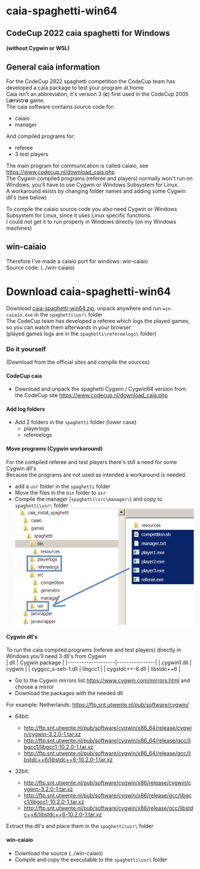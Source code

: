 # caia-spaghetti-win64
## CodeCup 2022 caia spaghetti for Windows
#### (without Cygwin or WSL)
## General caia information
For the CodeCup 2022 spaghetti competition the CodeCup team has developed a caia package to test your program at home\
Caia isn't an abbreviaton, it's version 3 (***c***) first used in the CodeCup 2005 L***a***m***i***str***a*** game.\
The caia software contains source code for:
- caiaio
- manager

And compiled programs for:
- referee
- 3 test players

The main program for communication is called caiaio, see <https://www.codecup.nl/download_caia.php>  
The Cygwin compiled programs (referee and players) normally won't run on Windows, you'll have to use Cygwin or Windows Subsystem for Linux.  
A workaround exists by changing folder names and adding some Cygwin dll's (see below)  

To compile the caiaio source code you also need Cygwin or Windows Subsystem for Linux, since it uses Linux specific functions.  
I could not get it to run properly in Windows directly (on my Windows machines)
## win-caiaio
Therefore I've made a caiaio port for windows: win-caiaio  
Source code: (../win-caiaio)  

# Download caia-spaghetti-win64
Download [caia-spaghetti-win64.zip](https://github.com/vaanbanaan/codecup/blob/master/caia-windows/caia-spaghetti-win64/caia-spaghetti-win64.zip), unpack anywhere and run `win-caiaio.exe` in the `spaghetti\usr\` folder\
The CodeCup team has developed a referee which logs the played games, so you can watch them afterwards in your browser\
(played games logs are in the `spaghetti\refereelogs\` folder)

### Do it yourself
(Download from the official sites and compile the sources)
#### CodeCup caia
- Download and unpack the spaghetti Cygwin / Cygwin64 version from the CodeCup site <https://www.codecup.nl/download_caia.php>
#### Add log folders
- Add 2 folders in the `spaghetti` folder (lower case)
  - playerlogs
  - refereelogs

#### Move programs (Cygwin workaround)
For the compiled referee and test players there's still a need for some Cygwin dll's  
Because the programs are not used as intended a workaround is needed.
- add a `usr` folder in the `spaghetti` folder
- Move the files in the `bin` folder to `usr`
- Compile the manager (`spaghetti\src\manager\`) and copy to `spaghetti\usr\` folder  
![](./caia-move-files.png)

#### Cygwin dll's
To run the caia compiled programs (referee and test players) directly in Windows you'll need 3 dll's from Cygwin  
| dll                | Cygwin package |
|--------------------|----------------|
| cygwin1.dll        | cygwin         |
| cyggcc_s-seh-1.dll | libgcc1        |
| cygstdc++-6.dll    | libstdc++6     |
- Go to the Cygwin mirrors list <https://www.cygwin.com/mirrors.html> and choose a mirror
- Download the packages with the needed dll

For example:
Netherlands: <https://ftp.snt.utwente.nl/pub/software/cygwin/>  
- 64bit:
  - <http://ftp.snt.utwente.nl/pub/software/cygwin/x86_64/release/cygwin/cygwin-3.2.0-1.tar.xz>
  - <http://ftp.snt.utwente.nl/pub/software/cygwin/x86_64/release/gcc/libgcc1/libgcc1-10.2.0-1.tar.xz>
  - <http://ftp.snt.utwente.nl/pub/software/cygwin/x86_64/release/gcc/libstdc++6/libstdc++6-10.2.0-1.tar.xz>

- 32bit:
  - <http://ftp.snt.utwente.nl/pub/software/cygwin/x86/release/cygwin/cygwin-3.2.0-1.tar.xz>
  - <http://ftp.snt.utwente.nl/pub/software/cygwin/x86/release/gcc/libgcc1/libgcc1-10.2.0-1.tar.xz>
  - <http://ftp.snt.utwente.nl/pub/software/cygwin/x86/release/gcc/libstdc++6/libstdc++6-10.2.0-1.tar.xz>

Extract the dll's and place them in the `spaghetti\usr\` folder  

#### win-caiaio
- Download the source (../win-caiaio)
- Compile and copy the executable to the `spaghetti\usr\` folder
